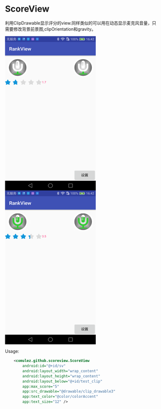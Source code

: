 # ScoreView
利用ClipDrawable显示评分的view.同样类似的可以用在动态显示麦克风音量，只需要修改背景前景图,clipOrientation和gravity。

<img src="https://github.com/Ulez/ScoreView/blob/master/screenshots/a.png" width = "300" height = "507.6" align=center />
<img src="https://github.com/Ulez/ScoreView/blob/master/screenshots/b.png" width = "300" height = "507.6" align=center />

Usage:
```xml
    <comulez.github.scoreview.ScoreView
        android:id="@+id/sv"
        android:layout_width="wrap_content"
        android:layout_height="wrap_content"
        android:layout_below="@+id/test_clip"
        app:max_score="5"
        app:src_drawable="@drawable/clip_drawable3"
        app:text_color="@color/colorAccent"
        app:text_size="12" />
```
